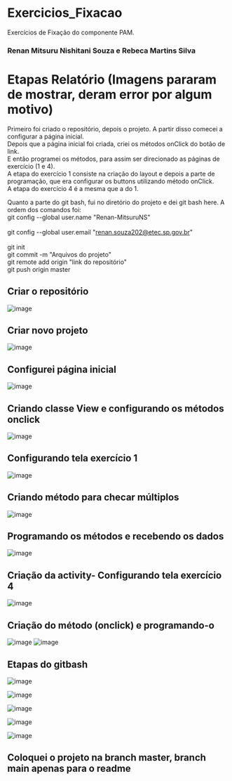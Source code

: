 # Exercicios_Fixacao
Exercícios de Fixação do componente PAM.   
### Renan Mitsuru Nishitani Souza e Rebeca Martins Silva   

# Etapas Relatório (Imagens pararam de mostrar, deram error por algum motivo)   
Primeiro foi criado o repositório, depois o projeto. A partir disso comecei a configurar a página inicial.    
Depois que a página inicial foi criada, criei os métodos onClick do botão de link.    
E então programei os métodos, para assim ser direcionado as páginas de exercício (1 e 4).    
A etapa do exercício 1 consiste na criação do layout e depois a parte de programação, que era configurar os buttons utilizando método onClick.     
A etapa do exercício 4 é a mesma que a do 1.    


Quanto a parte do git bash, fui no diretório do projeto e dei git bash here.
A ordem dos comandos foi: <br/>
git config --global user.name "Renan-MitsuruNS"<br/>     
git config --global user.email "renan.souza202@etec.sp.gov.br"<br/>     
git init     <br/>
git commit -m "Arquivos do projeto" <br/>
git remote add origin "link do repositório" <br/>
git push origin master <br/>




## Criar o repositório
![image](https://github.com/Renan-MitsuruNS/Exercicios_Fixacao/assets/127457010/e6d30f96-685d-4790-8a8c-9b8e25095d5c)

## Criar novo projeto  
![image](https://github.com/Renan-MitsuruNS/Exercicios_Fixacao/assets/127457010/1d42e5e1-8ce9-40ba-b2f9-8e838fca1ae0)

## Configurei página inicial
![image](https://github.com/Renan-MitsuruNS/Exercicios_Fixacao/assets/127457010/8f7159ab-2eea-44cf-8501-4f2daa2107f7)

## Criando classe View e configurando os métodos onclick  
![image](https://github.com/Renan-MitsuruNS/Exercicios_Fixacao/assets/127457010/f436e768-7eb2-424a-b1b9-c33198154d32)

## Configurando tela exercício 1  
![image](https://github.com/Renan-MitsuruNS/Exercicios_Fixacao/assets/127457010/db294cb8-aa3b-46a7-b788-f6b4b494f3c8)

## Criando método para checar múltiplos
![image](https://github.com/Renan-MitsuruNS/Exercicios_Fixacao/assets/127457010/b337ab48-7340-4f64-af33-96c901106501)

## Programando os métodos e recebendo os dados 
![image](https://github.com/Renan-MitsuruNS/Exercicios_Fixacao/assets/127457010/00a8d615-7635-42f0-8223-737bb4b4b306)  

## Criação da activity- Configurando tela exercício 4
![image](https://github.com/Renan-MitsuruNS/Exercicios_Fixacao/assets/127457010/8b608d6e-afab-4214-a4cb-edb57511b4b8)

## Criação do método (onclick) e programando-o   
![image](https://github.com/Renan-MitsuruNS/Exercicios_Fixacao/assets/127457010/ec880ca1-bd3d-4e8a-9804-9ab3655f5988)
![image](https://github.com/Renan-MitsuruNS/Exercicios_Fixacao/assets/127457010/5c4b2ca3-5e5a-4796-970d-1db6dff834af)

## Etapas do gitbash
![image](https://github.com/Renan-MitsuruNS/Exercicios_Fixacao/assets/127457010/d66d9c44-947a-4c86-b468-833cac48760b)

![image](https://github.com/Renan-MitsuruNS/Exercicios_Fixacao/assets/127457010/0f200846-f150-405e-8444-1e881c10d2cb)

![image](https://github.com/Renan-MitsuruNS/Exercicios_Fixacao/assets/127457010/1234bf1c-0cd2-42da-b08d-0bddcaac3b6c)

![image](https://github.com/Renan-MitsuruNS/Exercicios_Fixacao/assets/127457010/aa1215a1-30eb-4ac2-81c4-e4490cd03446)

![image](https://github.com/Renan-MitsuruNS/Exercicios_Fixacao/assets/127457010/47b83c2a-b738-4d20-9448-53a60bf1f937)

## Coloquei o projeto na branch master, branch main apenas para o readme
